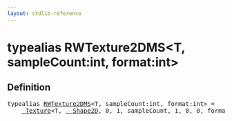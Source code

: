 ```yaml
---
layout: stdlib-reference
---
```


# typealias RWTexture2DMS\<T, sampleCount:int, format:int\>

## Definition

<pre>
<span class='code_keyword'>typealias</span> <a href="/stdlib-reference/types/RWTexture2DMS" class="code_type">RWTexture2DMS</a>&lt;T, sampleCount:<span class="code_keyword">int</span>, format:<span class="code_keyword">int</span>&gt; = 
    <a href="/stdlib-reference/types/Texture/index" class="code_type">_Texture</a>&lt;T, <a href="/stdlib-reference/types/Shape2D/index" class="code_type">__Shape2D</a>, 0, 1, sampleCount, 1, 0, 0, format&gt;;
</pre>


